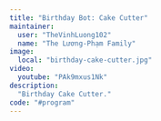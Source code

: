 ```yaml
---
title: "Birthday Bot: Cake Cutter"
maintainer:
  user: "TheVinhLuong102"
  name: "The Lương-Phạm Family"
image:
  local: "birthday-cake-cutter.jpg"
video:
  youtube: "PAk9mxus1Nk"
description:
  "Birthday Cake Cutter."
code: "#program"
---
```

